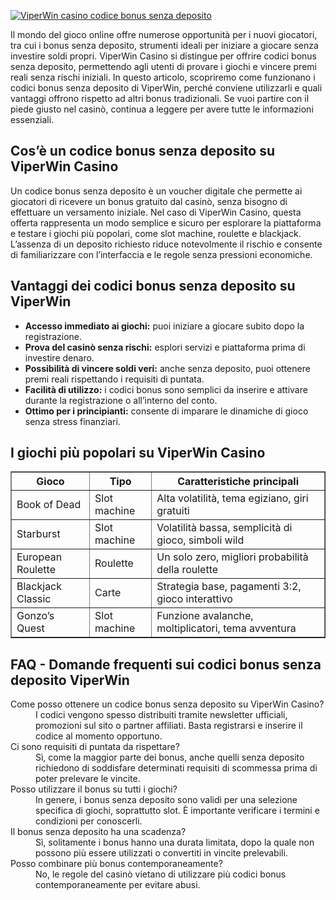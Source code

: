 [![ViperWin casino codice bonus senza deposito](https://123-caf.pages.dev/gitsignup.png)](https://vrmoo.ru/Bt82HjjY)

<p>Il mondo del gioco online offre numerose opportunità per i nuovi giocatori, tra cui i bonus senza deposito, strumenti ideali per iniziare a giocare senza investire soldi propri. ViperWin Casino si distingue per offrire codici bonus senza deposito, permettendo agli utenti di provare i giochi e vincere premi reali senza rischi iniziali. In questo articolo, scopriremo come funzionano i codici bonus senza deposito di ViperWin, perché conviene utilizzarli e quali vantaggi offrono rispetto ad altri bonus tradizionali. Se vuoi partire con il piede giusto nel casinò, continua a leggere per avere tutte le informazioni essenziali.</p>  <h2>Cos’è un codice bonus senza deposito su ViperWin Casino</h2> <p>Un codice bonus senza deposito è un voucher digitale che permette ai giocatori di ricevere un bonus gratuito dal casinò, senza bisogno di effettuare un versamento iniziale. Nel caso di ViperWin Casino, questa offerta rappresenta un modo semplice e sicuro per esplorare la piattaforma e testare i giochi più popolari, come slot machine, roulette e blackjack. L’assenza di un deposito richiesto riduce notevolmente il rischio e consente di familiarizzare con l’interfaccia e le regole senza pressioni economiche.</p>  <h2>Vantaggi dei codici bonus senza deposito su ViperWin</h2> <ul> <li><strong>Accesso immediato ai giochi:</strong> puoi iniziare a giocare subito dopo la registrazione.</li> <li><strong>Prova del casinò senza rischi:</strong> esplori servizi e piattaforma prima di investire denaro.</li> <li><strong>Possibilità di vincere soldi veri:</strong> anche senza deposito, puoi ottenere premi reali rispettando i requisiti di puntata.</li> <li><strong>Facilità di utilizzo:</strong> i codici bonus sono semplici da inserire e attivare durante la registrazione o all’interno del conto.</li> <li><strong>Ottimo per i principianti:</strong> consente di imparare le dinamiche di gioco senza stress finanziari.</li> </ul>  <h2>I giochi più popolari su ViperWin Casino</h2> <table border="1" cellpadding="5" cellspacing="0"> <thead> <tr> <th>Gioco</th> <th>Tipo</th> <th>Caratteristiche principali</th> </tr> </thead> <tbody> <tr> <td>Book of Dead</td> <td>Slot machine</td> <td>Alta volatilità, tema egiziano, giri gratuiti</td> </tr> <tr> <td>Starburst</td> <td>Slot machine</td> <td>Volatilità bassa, semplicità di gioco, simboli wild</td> </tr> <tr> <td>European Roulette</td> <td>Roulette</td> <td>Un solo zero, migliori probabilità della roulette</td> </tr> <tr> <td>Blackjack Classic</td> <td>Carte</td> <td>Strategia base, pagamenti 3:2, gioco interattivo</td> </tr> <tr> <td>Gonzo’s Quest</td> <td>Slot machine</td> <td>Funzione avalanche, moltiplicatori, tema avventura</td> </tr> </tbody> </table>  <h2>FAQ - Domande frequenti sui codici bonus senza deposito ViperWin</h2> <dl> <dt>Come posso ottenere un codice bonus senza deposito su ViperWin Casino?</dt> <dd>I codici vengono spesso distribuiti tramite newsletter ufficiali, promozioni sul sito o partner affiliati. Basta registrarsi e inserire il codice al momento opportuno.</dd>  <dt>Ci sono requisiti di puntata da rispettare?</dt> <dd>Sì, come la maggior parte dei bonus, anche quelli senza deposito richiedono di soddisfare determinati requisiti di scommessa prima di poter prelevare le vincite.</dd>  <dt>Posso utilizzare il bonus su tutti i giochi?</dt> <dd>In genere, i bonus senza deposito sono validi per una selezione specifica di giochi, soprattutto slot. È importante verificare i termini e condizioni per conoscerli.</dd>  <dt>Il bonus senza deposito ha una scadenza?</dt> <dd>Sì, solitamente i bonus hanno una durata limitata, dopo la quale non possono più essere utilizzati o convertiti in vincite prelevabili.</dd>  <dt>Posso combinare più bonus contemporaneamente?</dt> <dd>No, le regole del casinò vietano di utilizzare più codici bonus contemporaneamente per evitare abusi.</dd> </dl>